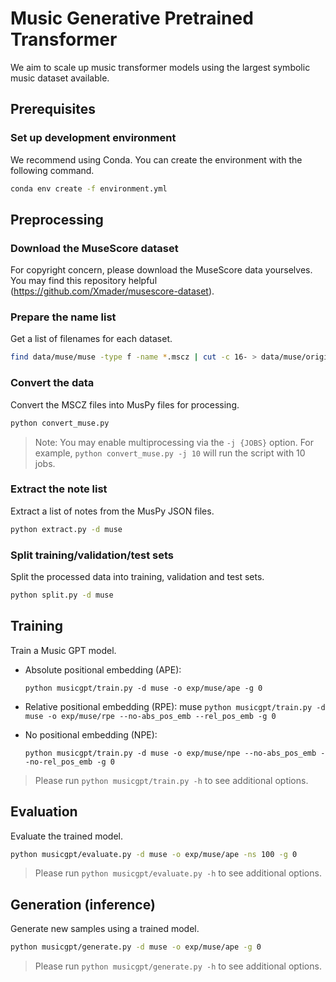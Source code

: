 # Music Generative Pretrained Transformer

We aim to scale up music transformer models using the largest symbolic music dataset available.

## Prerequisites

### Set up development environment

We recommend using Conda. You can create the environment with the following command.

```sh
conda env create -f environment.yml
```

## Preprocessing

### Download the MuseScore dataset

For copyright concern, please download the MuseScore data yourselves. You may find this repository helpful (https://github.com/Xmader/musescore-dataset).

### Prepare the name list

Get a list of filenames for each dataset.

```sh
find data/muse/muse -type f -name *.mscz | cut -c 16- > data/muse/original-names.txt
```

### Convert the data

Convert the MSCZ files into MusPy files for processing.

```sh
python convert_muse.py
```

> Note: You may enable multiprocessing via the `-j {JOBS}` option. For example, `python convert_muse.py -j 10` will run the script with 10 jobs.

### Extract the note list

Extract a list of notes from the MusPy JSON files.

```sh
python extract.py -d muse
```

### Split training/validation/test sets

Split the processed data into training, validation and test sets.

```sh
python split.py -d muse
```

## Training

Train a Music GPT model.

- Absolute positional embedding (APE):

  `python musicgpt/train.py -d muse -o exp/muse/ape -g 0`

- Relative positional embedding (RPE):
muse
  `python musicgpt/train.py -d muse -o exp/muse/rpe --no-abs_pos_emb --rel_pos_emb -g 0`

- No positional embedding (NPE):

  `python musicgpt/train.py -d muse -o exp/muse/npe --no-abs_pos_emb --no-rel_pos_emb -g 0`

> Please run `python musicgpt/train.py -h` to see additional options.

## Evaluation

Evaluate the trained model.

```sh
python musicgpt/evaluate.py -d muse -o exp/muse/ape -ns 100 -g 0
```

> Please run `python musicgpt/evaluate.py -h` to see additional options.

## Generation (inference)

Generate new samples using a trained model.

```sh
python musicgpt/generate.py -d muse -o exp/muse/ape -g 0
```

> Please run `python musicgpt/generate.py -h` to see additional options.
